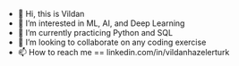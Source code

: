 - 👋 Hi, this is Vildan
- 👀 I’m interested in ML, AI, and Deep Learning
- 🌱 I’m currently practicing Python and SQL
- 💞️ I’m looking to collaborate on any coding exercise
- 📫 How to reach me == linkedin.com/in/vildanhazelerturk

<!---
Verturk-hub/Verturk-hub is a ✨ special ✨ repository because its `README.md` (this file) appears on your GitHub profile.
You can click the Preview link to take a look at your changes.
--->
